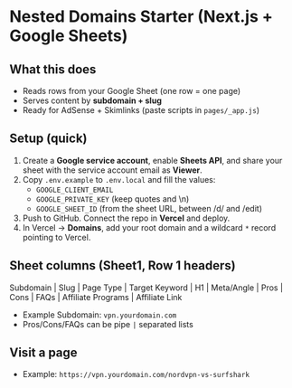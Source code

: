 # Nested Domains Starter (Next.js + Google Sheets)

## What this does
- Reads rows from your Google Sheet (one row = one page)
- Serves content by **subdomain + slug**
- Ready for AdSense + Skimlinks (paste scripts in `pages/_app.js`)

## Setup (quick)
1) Create a **Google service account**, enable **Sheets API**, and share your sheet with the service account email as **Viewer**.
2) Copy `.env.example` to `.env.local` and fill the values:
   - `GOOGLE_CLIENT_EMAIL`
   - `GOOGLE_PRIVATE_KEY` (keep quotes and \n)
   - `GOOGLE_SHEET_ID` (from the sheet URL, between /d/ and /edit)
3) Push to GitHub. Connect the repo in **Vercel** and deploy.
4) In Vercel → **Domains**, add your root domain and a wildcard `*` record pointing to Vercel.

## Sheet columns (Sheet1, Row 1 headers)
Subdomain | Slug | Page Type | Target Keyword | H1 | Meta/Angle | Pros | Cons | FAQs | Affiliate Programs | Affiliate Link

- Example Subdomain: `vpn.yourdomain.com`
- Pros/Cons/FAQs can be pipe `|` separated lists

## Visit a page
- Example: `https://vpn.yourdomain.com/nordvpn-vs-surfshark`
